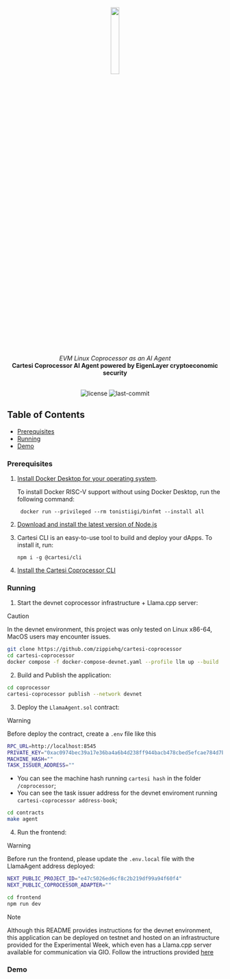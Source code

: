 <br>
<p align="center">
    <img src="https://github.com/Mugen-Builders/.github/assets/153661799/7ed08d4c-89f4-4bde-a635-0b332affbd5d" align="center" width="20%">
</p>
<br>
<div align="center">
    <i>EVM Linux Coprocessor as an AI Agent</i>
</div>
<div align="center">
<b>Cartesi Coprocessor AI Agent powered by EigenLayer cryptoeconomic security</b>
</div>
<br>
<p align="center">
	<img src="https://img.shields.io/github/license/henriquemarlon/coprocessor-llama-agent?style=default&logo=opensourceinitiative&logoColor=white&color=79F7FA" alt="license">
	<img src="https://img.shields.io/github/last-commit/henriquemarlon/coprocessor-llama-agent?style=default&logo=git&logoColor=white&color=868380" alt="last-commit">
</p>

##  Table of Contents

- [Prerequisites](#prerequisites)
- [Running](#running)
- [Demo](#demo)

###  Prerequisites

1. [Install Docker Desktop for your operating system](https://www.docker.com/products/docker-desktop/).

    To install Docker RISC-V support without using Docker Desktop, run the following command:
    
   ```shell
    docker run --privileged --rm tonistiigi/binfmt --install all
   ```

2. [Download and install the latest version of Node.js](https://nodejs.org/en/download)

3. Cartesi CLI is an easy-to-use tool to build and deploy your dApps. To install it, run:

   ```shell
   npm i -g @cartesi/cli
   ```

4. [Install the Cartesi Coprocessor CLI](https://docs.mugen.builders/cartesi-co-processor-tutorial/installation)

###  Running

1. Start the devnet coprocessor infrastructure + Llama.cpp server:

> [!CAUTION]
> In the devnet environment, this project was only tested on Linux x86-64, MacOS users may encounter issues.

```bash
git clone https://github.com/zippiehq/cartesi-coprocessor
cd cartesi-coprocessor
docker compose -f docker-compose-devnet.yaml --profile llm up --build
```

2. Build and Publish the application:

```sh
cd coprocessor
cartesi-coprocessor publish --network devnet
```

3. Deploy the `LlamaAgent.sol` contract:

> [!WARNING]
> 
> Before deploy the contract, create a `.env` file like this
> ```bash
> RPC_URL=http://localhost:8545
> PRIVATE_KEY="0xac0974bec39a17e36ba4a6b4d238ff944bacb478cbed5efcae784d7bf4f2ff80"
> MACHINE_HASH=""
> TASK_ISSUER_ADDRESS=""
> ```
> 
> - You can see the machine hash running `cartesi hash` in the folder `/coprocessor`;
> - You can see the task issuer address for the devnet enviroment running `cartesi-coprocessor address-book`;
   
```sh
cd contracts
make agent
```

4. Run the frontend:

> [!WARNING]
> Before run the frontend, please update the `.env.local` file with the LlamaAgent address deployed:
> ```bash
> NEXT_PUBLIC_PROJECT_ID="e47c5026ed6cf8c2b219df99a94f60f4"
> NEXT_PUBLIC_COPROCESSOR_ADAPTER=""
> ```

```sh
cd frontend
npm run dev
```

> [!NOTE]
> Although this README provides instructions for the devnet environment, this application can be deployed on testnet and hosted on an infrastructure provided for the Experimental Week, which even has a Llama.cpp server available for communication via GIO. Follow the intructions provided [here](https://docs.mugen.builders/cartesi-co-processor-tutorial/deploy)

### Demo

